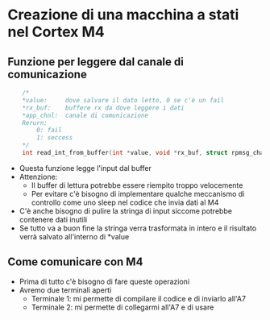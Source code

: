 # Creazione di una macchina a stati nel Cortex M4
## Funzione per leggere dal canale di comunicazione
```c
    /*
    *value:     dove salvare il dato letto, 0 se c'è un fail
    *rx_buf:    buffere rx da dove leggere i dati
    *app_chnl:  canale di comunicazione
    Rerurn:
        0: fail
        1: seccess
    */
    int read_int_from_buffer(int *value, void *rx_buf, struct rpmsg_channel *app_chnl);
```
- Questa funzione legge l'input dal buffer
- Attenzione: 
    - Il buffer di lettura potrebbe essere riempito troppo velocemente
    - Per evitare c'è bisogno di implementare qualche meccanismo di controllo come uno sleep nel codice che invia dati al M4
- C'è anche bisogno di pulire la stringa di input siccome potrebbe contenere dati inutili
- Se tutto va a buon fine la stringa verra trasformata in intero e il risultato verrà salvato all'interno di *value

## Come comunicare con M4
- Prima di tutto c'è bisogno di fare queste operazioni
- Avremo due terminali aperti
    - Terminale 1:  mi permette di compilare il codice e di inviarlo all'A7
    - Terminale 2:  mi permette di collegarmi all'A7 e di usare 


